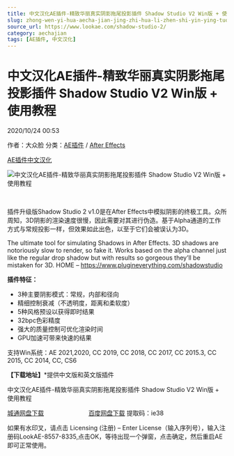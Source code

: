 ```yaml
---
title: 中文汉化AE插件-精致华丽真实阴影拖尾投影插件 Shadow Studio V2 Win版 + 使用教程
slug: zhong-wen-yi-hua-aecha-jian-jing-zhi-hua-li-zhen-shi-yin-ying-tuo-wei-tou-ying-cha-jian-shadow-studio-v2-winban-shi-yong-jiao-cheng
source_url: https://www.lookae.com/shadow-studio-2/
category: aechajian
tags: [AE插件, 中文汉化]
---
```

# 中文汉化AE插件-精致华丽真实阴影拖尾投影插件 Shadow Studio V2 Win版 + 使用教程

2020/10/24 00:53

作者：大众脸
分类：[AE插件](https://www.lookae.com/after-effects/aechajian/) / [After Effects](https://www.lookae.com/after-effects/)

[AE插件](https://www.lookae.com/tag/ae%e6%8f%92%e4%bb%b6/)[中文汉化](https://www.lookae.com/tag/%e4%b8%ad%e6%96%87%e6%b1%89%e5%8c%96/)

![中文汉化AE插件-精致华丽真实阴影拖尾投影插件 Shadow Studio V2 Win版 + 使用教程](https://www.lookae.com/wp-content/uploads/2020/10/Shadow-Studio-2-.jpg "中文汉化AE插件-精致华丽真实阴影拖尾投影插件 Shadow Studio V2 Win版 + 使用教程-LookAE.com")

[﻿﻿﻿](https://cloud.video.taobao.com//play/u/705956171/p/1/e/6/t/1/284472003515.mp4)

插件升级版Shadow Studio 2 v1.0是在After Effects中模拟阴影的终极工具。众所周知，3D阴影的渲染速度很慢，因此需要对其进行伪造。基于Alpha通道的工作方式与常规投影一样，但效果如此出色，以至于它们会被误认为3D。

The ultimate tool for simulating Shadows in After Effects. 3D shadows are notoriously slow to render, so fake it. Works based on the alpha channel just like the regular drop shadow but with results so gorgeous they’ll be mistaken for 3D. HOME – https://www.plugineverything.com/shadowstudio

**插件特征：**

* 3种主要阴影模式：常规，内部和径向
* 精细控制衰减（不透明度，距离和柔软度）
* 5种风格预设以获得即时结果
* 32bpc色彩精度
* 强大的质量控制可优化渲染时间
* GPU加速可带来快速的结果

支持Win系统：AE 2021,2020, CC 2019, CC 2018, CC 2017, CC 2015.3, CC 2015, CC 2014, CC, CS6

**【下载地址】**\*提供中文版和英文版插件

中文汉化AE插件-精致华丽真实阴影拖尾投影插件 Shadow Studio V2 Win版 + 使用教程

[城通网盘下载](https://089u.com/file/680462-470483117)                          [百度网盘下载](https://pan.baidu.com/s/1WQ0-tAiphRZZJhCBmSYq0g) 提取码：ie38

如果有水印叉，请点击 Licensing (注册) – Enter License（输入序列号），输入注册码LookAE-8557-8335,点击OK，等待出现一个弹窗，点击确定，然后重启AE即可正常使用。
